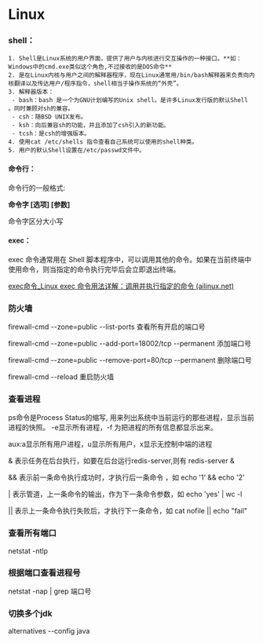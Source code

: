 # Linux

### **shell：**

 	1. Shell是Linux系统的用户界面，提供了用户与内核进行交互操作的一种接口。**如：Windows中的cmd.exe类似这个角色,不过接收的是DOS命令**
 	2. 是在Linux内核与用户之间的解释器程序，现在Linux通常用/bin/bash解释器来负责向内核翻译以及传达用户/程序指令，shell相当于操作系统的“外壳”。
 	3. 解释器版本：
 	 - bash：bash 是一个为GNU计划编写的Unix shell。是许多Linux发行版的默认Shell 。同时兼顾对sh的兼容。
 	 - csh：随BSD UNIX发布。
 	 - ksh：向后兼容sh的功能，并且添加了csh引入的新功能。
 	 - tcsh：是csh的增强版本。
 	4. 使用cat /etc/shells 指令查看自己系统可以使用的shell种类。
 	5. 用户的默认Shell设置在/etc/passwd文件中。

#### 命令行：

 命令行的一般格式:

**命令字  [选项]  [参数]**

命令字区分大小写

#### exec：

exec 命令通常用在 Shell 脚本程序中，可以调用其他的命令。如果在当前终端中使用命令，则当指定的命令执行完毕后会立即退出终端。

[exec命令_Linux exec 命令用法详解：调用并执行指定的命令 (ailinux.net)](http://lnmp.ailinux.net/exec)

### 防火墙

firewall-cmd --zone=public --list-ports 查看所有开启的端口号

firewall-cmd --zone=public --add-port=18002/tcp --permanent 添加端口号

firewall-cmd --zone=public --remove-port=80/tcp --permanent 删除端口号

firewall-cmd --reload 重启防火墙

### 查看进程

ps命令是Process Status的缩写, 用来列出系统中当前运行的那些进程，显示当前进程的快照。
-e显示所有进程，-f 为把进程的所有信息都显示出来。

aux:a显示所有用户进程，u显示所有用户，x显示无控制中端的进程

&  表示任务在后台执行，如要在后台运行redis-server,则有  redis-server &

&& 表示前一条命令执行成功时，才执行后一条命令 ，如 echo '1‘ && echo '2'    

| 表示管道，上一条命令的输出，作为下一条命令参数，如 echo 'yes' | wc -l

|| 表示上一条命令执行失败后，才执行下一条命令，如 cat nofile || echo "fail"

### 查看所有端口

netstat -ntlp

### 根据端口查看进程号

netstat -nap | grep 端口号

### 切换多个jdk

alternatives --config java